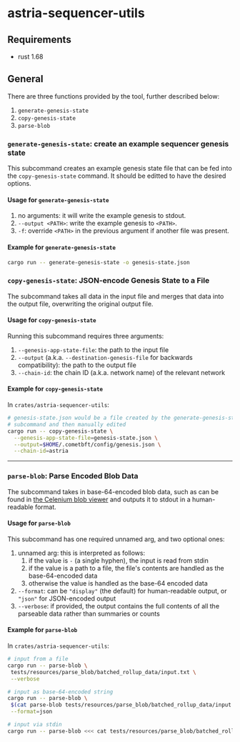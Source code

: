 # astria-sequencer-utils

## Requirements

- rust 1.68

## General

There are three functions provided by the tool, further described below:

1. `generate-genesis-state`
1. `copy-genesis-state`
1. `parse-blob`

### `generate-genesis-state`: create an example sequencer genesis state

This subcommand creates an example genesis state file that can be
fed into the `copy-genesis-state` command. It should be editted to
have the desired options.

#### Usage for `generate-genesis-state`

1. no arguments: it will write the example genesis to stdout.
1. `--output <PATH>`: write the example genesis to `<PATH>`.
1. `-f`: override `<PATH>` in the previous argument if another file was present.

#### Example for `generate-genesis-state`

```sh
cargo run -- generate-genesis-state -o genesis-state.json
```

### `copy-genesis-state`: JSON-encode Genesis State to a File

The subcommand takes all data in the input file and merges that data into the
output file, overwriting the original output file.

#### Usage for `copy-genesis-state`

Running this subcommand requires three arguments:

1. `--genesis-app-state-file`: the path to the input file
1. `--output` (a.k.a. `--destination-genesis-file` for backwards compatibility):
the path to the output file
1. `--chain-id`: the chain ID (a.k.a. network name) of the relevant network

#### Example for `copy-genesis-state`

In `crates/astria-sequencer-utils`:

```sh
# genesis-state.json would be a file created by the generate-genesis-state
# subcommand and then manually edited
cargo run -- copy-genesis-state \
  --genesis-app-state-file=genesis-state.json \
  --output=$HOME/.cometbft/config/genesis.json \
  --chain-id=astria
```

---

### `parse-blob`: Parse Encoded Blob Data

The subcommand takes in base-64-encoded blob data, such as can be found in
[the Celenium blob viewer](https://mocha.celenium.io/block/1726074?tab=transactions)
and outputs it to stdout in a human-readable format.

#### Usage for `parse-blob`

This subcommand has one required unnamed arg, and two optional ones:

1. unnamed arg: this is interpreted as follows:
    1. if the value is `-` (a single hyphen), the input is read from stdin
    1. if the value is a path to a file, the file's contents are handled as the
base-64-encoded data
    1. otherwise the value is handled as the base-64 encoded data
1. `--format`: can be `"display"` (the default) for human-readable output, or
`"json"` for JSON-encoded output
1. `--verbose`: if provided, the output contains the full contents of all the
parseable data rather than summaries or counts

#### Example for `parse-blob`

In `crates/astria-sequencer-utils`:

```sh
# input from a file
cargo run -- parse-blob \
 tests/resources/parse_blob/batched_rollup_data/input.txt \
 --verbose

# input as base-64-encoded string
cargo run -- parse-blob \
 $(cat parse-blob tests/resources/parse_blob/batched_rollup_data/input.txt) \
 --format=json

# input via stdin
cargo run -- parse-blob <<< cat tests/resources/parse_blob/batched_rollup_data/input.txt
```
